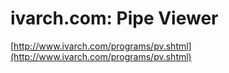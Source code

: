 <!--
id: 26792506
link: http://tumblr.atmos.org/post/26792506/ivarch-com-pipe-viewer
slug: ivarch-com-pipe-viewer
date: Wed Feb 20 2008 00:28:40 GMT-0800 (PST)
publish: 2008-02-020
tags: 
title: ivarch.com: Pipe Viewer
-->


ivarch.com: Pipe Viewer
=======================

[http://www.ivarch.com/programs/pv.shtml](http://www.ivarch.com/programs/pv.shtml)

